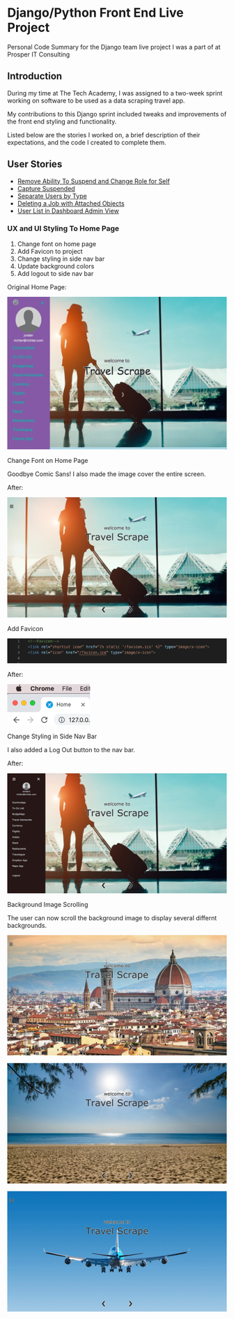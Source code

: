 # Django/Python Front End Live Project



Personal Code Summary for the Django team live project I was a part of at Prosper IT Consulting

## Introduction

During my time at The Tech Academy, I was assigned to a two-week sprint working on software to be used as a data scraping travel app.  

My contributions to this Django sprint included tweaks and improvements of the front end styling and functionality.  

Listed below are the stories I worked on, a brief description of their expectations, and the code I created to complete them.

## User Stories

- [Remove Ability To Suspend and Change Role for Self](#remove-ability-to-suspend-and-change-role-for-self)
- [Capture Suspended](#capture-suspended)
- [Separate Users by Type](#separate-users-by-type)
- [Deleting a Job with Attached Objects](#deleting-a-job-with-attached-objects)
- [User List in Dashboard Admin View](#user-list-in-dashboard-admin-view)





### UX and UI Styling To Home Page



1. Change font on home page 
2. Add Favicon to project 
3. Change styling in side nav bar
4. Update background colors
5. Add logout to side nav bar



Original Home Page:

![img](images/HvXvNOaiuvcI2RL70Q6l7Td4Fqfp3KmHjSXwcU_I1v_LaYDQXJN1QXvmqFcypcOQJWFax0R4-q7jPJZ0lfO9RWksduaU3Gp0KV4_fRex3Ua5qDifnSPnPAGQu20bflzqiI5kS_x-.png)



Change Font on Home Page

Goodbye Comic Sans! I also made the image cover the entire screen.

After:

![img](images/Iw-gHVWUVJL9QfL8RlURaALAcf1ENhCueGz2qkvHhHORz7EoNymGfl83EmJoOCQq6CHpj3BDQrYJYfG9amV5sCwxi5XLYZOLMkQi5E8iob6dYRWUc6Vo2iJnoBuNJp_ykshhatKT.png)





Add Favicon

![img](images/UTsdciZaAtGO21dgKO87ESBQwJnAdbfRFusX916RAqC87-khaMSmBQGECyyIPNGUsDwKjiqvcOLW_J2iHP2WFxHCn8Hw8gz4ZGTLZy98VkLa3OpdA8X-x9VoKPmATcg5dSfuJLSQ-20191009141500587.png)



After:

![img](images/pOdoUNpckP_ODXkDyIiNCEUUa889n0ayqo88BsWJ0h8RRH_kfvhHl_Yh326fjVvD35ooCT0c5WwDtharTOmtofBS-3GsyZ77Z_Q1xQB_bKs3WY0T66vNDDGHg6v0wHySxRYKnCeP.png)





Change Styling in Side Nav Bar

I also added a Log Out button to the nav bar.



After:

![img](images/ADuz_5kqIVavD8V8ACbR4o-wf3Cil9Ue3oicyh6ZwCiBu9780w-pnerfT8FMkMh_T-JfFDlO2rGfVlZ5c1p7agPkxJ3dyKBlhtXFk2uLKS8NlSzlHNHJ_IDsRjDvEHQi1JDuYkBh.png)





Background Image Scrolling

The user can now scroll the background image to display several differnt backgrounds.

![img](images/C4CVl70EE3FkN1lGxMiMGqKJzNDl7lWTT6HKR3-qRYbZLZeGOEY2o_s7On6hyHnBiE_ab8YMQT6I8Ecjnh-LMqJWJEps_CgXqq1aN1GBnq0GTky-GtgITB8n3QVd4OjRdZD0Hcya.png)



![img](images/8n088Nedp2EFALdo-5KJ78oCzzwIaju_Ori0rX33fYlwyXx39wDNyIsEtPrQVVEdWEkFYq5RwQT3PsmEl1jsE5V_PZSpVlIZpKfxZpfIy4zA5_GviSgharATM9WTJXLxv_nS_iDE.png)

![img](images/81E54DxS7w8utxtFH0qoTmkHNKz1meD0XVjoxEwuL5wgfPc5GAnfJPphx2hcAPhNIC8tSZl_szVnPXLzFHgz3m7g8d7pnWFj3WtBrFmKuo84sM7mBPVfWLfEui85vQefFYcI8VAg.png)


